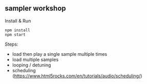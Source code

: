 ## sampler workshop

Install & Run

```
npm install
npm start
```

Steps:

- load then play a single sample multiple times
- load multiple samples
- looping / detuning
- scheduling (https://www.html5rocks.com/en/tutorials/audio/scheduling/)
